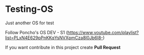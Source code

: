 # Testing-OS
Just another OS for test

Follow Poncho's OS DEV - S1 (https://www.youtube.com/playlist?list=PLxN4E629pPnKKqYsNVXpmCza8l0Jb6l8-)

If you want contribute in this project create **Pull Request**
